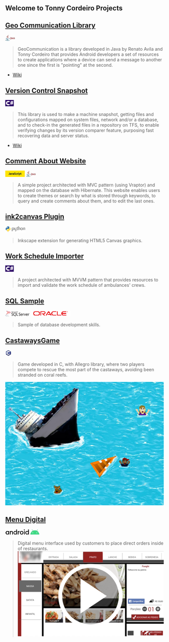 ## Welcome to Tonny Cordeiro Projects

## [Geo Communication Library](https://github.com/tonnycordeiro/GeoCommunicationLibrary)
![java](languages_logo/Java_logo.jpg)
>GeoCommunication is a library developed in Java by Renato Avila and Tonny Cordeiro that provides Android developers a set of resources to create applications where a device can send a message to another one since the first is "pointing" at the second.
- [Wiki](https://github.com/tonnycordeiro/GeoCommunicationLibrary/wiki)

## [Version Control Snapshot](https://github.com/tonnycordeiro/VersionControlSnapshot)
![C_Sharp](languages_logo/C_Sharp_logo.png)
>This library is used to make a machine snapshot, getting files and configurations mapped on system files, network and/or a database, and to check-in the generated files in a repository on TFS, to enable verifying changes by its version comparer feature, purposing fast recovering data and server status.
- [Wiki](https://github.com/tonnycordeiro/VersionControlSnapshot/wiki)

## [Comment About Website](https://github.com/tonnycordeiro/CommentAboutWebsite)
![js](languages_logo/JS_logo.png) ![java](languages_logo/Java_logo.jpg)
> A simple project architected with MVC pattern (using Vraptor) and mapped on the database with Hibernate. This website enables users to create themes or search by what is stored through keywords, to query and create comments about them, and to edit the last ones.

## [ink2canvas Plugin](https://github.com/tonnycordeiro/ink2canvas)
![Python](languages_logo/Python_logo.png)
> Inkscape extension for generating HTML5 Canvas graphics.

## [Work Schedule Importer](https://github.com/tonnycordeiro/WorkScheduleImporter)
![C_Sharp](languages_logo/C_Sharp_logo.png)
> A project architected with MVVM pattern that provides resources to import and validate the work schedule of ambulances' crews.

## [SQL Sample](https://github.com/tonnycordeiro/SQL_Sample)
![SqlServer](languages_logo/MS-SQL-Server_logo.png) ![Oracle](languages_logo/Oracle_logo.png)
> Sample of database development skills.

## [CastawaysGame](https://github.com/tonnycordeiro/CastawaysGame)
![C_language](languages_logo/C_logo.jpg)
> Game developed in C, with Allegro library, where two players compete to rescue the most part of the castaways, avoiding been stranded on coral reefs.

![Castaways](project_image/Castaways.png)

## [Menu Digital](https://www.youtube.com/watch?v=4fhb3NVLdss&t=1s)
![Android](languages_logo/android_logo.jpg)
> Digital menu interface used by customers to place direct orders inside of restaurants.
[![DigitalMenu](project_image/DigitalMenu.png)](https://www.youtube.com/watch?v=4fhb3NVLdss&t=1s)


